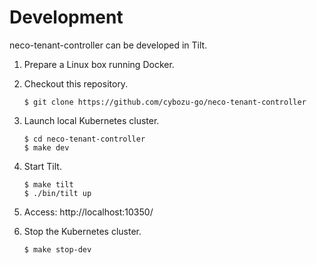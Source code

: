 # Development

neco-tenant-controller can be developed in Tilt.

1. Prepare a Linux box running Docker.
2. Checkout this repository. 

    ```console
    $ git clone https://github.com/cybozu-go/neco-tenant-controller
    ```

3. Launch local Kubernetes cluster.

    ```console
    $ cd neco-tenant-controller
    $ make dev
    ```

4. Start Tilt.

    ```console
    $ make tilt
    $ ./bin/tilt up
    ```

5. Access: http://localhost:10350/
6. Stop the Kubernetes cluster.

    ```console
    $ make stop-dev
    ```

[Tilt]: https://tilt.dev
